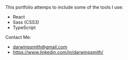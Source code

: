 This portfolio attemps to include some of the tools I use:

- React
- Sass (CSS3)
- TypeScript

Contact Me:

- darwinpsmith@gmail.com
- https://www.linkedin.com/in/darwinpsmith/
